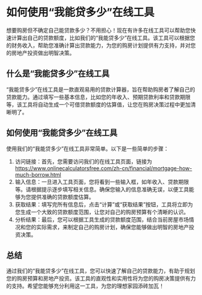 如何使用“我能贷多少”在线工具
===============

想要购房但不确定自己能贷款多少？不用担心！现在有许多在线工具可以帮助您快速计算出自己的贷款额度，比如我们的“我能贷多少”在线工具。该工具可以根据您的财务收入，帮助您准确计算出贷款能力，为您的购房计划提供有力支持，并对您的房地产投资做出明智决策。

什么是“我能贷多少”在线工具
--------------

“我能贷多少”在线工具是一款直观易用的贷款计算器，旨在帮助购房者了解自己的贷款能力。通过填写一些基本信息，比如您的年收入、预期贷款利率和贷款期限等，该工具将自动生成一个可借贷款额度的估算值，让您在购房决策过程中更加清晰明了。

如何使用“我能贷多少”在线工具
---------------

使用我们的“我能贷多少”在线工具非常简单。以下是一些简单的步骤：

1. 访问链接：首先，您需要访问我们的在线工具页面，链接为 <https://www.onlinecalculatorsfree.com/zh-cn/financial/mortgage-how-much-borrow.html>
2. 输入信息：一旦进入工具页面，您将看到一些输入框，如年收入、贷款期限等。请根据提示逐步填写相关信息。确保您输入的信息准确无误，以便工具能够为您提供准确的贷款额度估算。
3. 获取结果：填写完所有信息后，点击“计算”或“获取结果”按钮，工具将立即为您生成一个大致的贷款额度范围，让您对自己的购房预算有个清晰的认识。
4. 分析结果：最后，您可以根据工具生成的贷款额度范围，结合当前房屋市场情况和您的实际需求，来制定自己的购房计划，确保您能够做出明智的房地产投资决策。

总结
--

通过我们的“我能贷多少”在线工具，您可以快速了解自己的贷款能力，有助于规划您的购房预算和房地产投资。该工具的直观性和实用性将为您的购房决策提供有力的支持。希望您能够充分利用这一工具，为您的理想家园添砖加瓦！